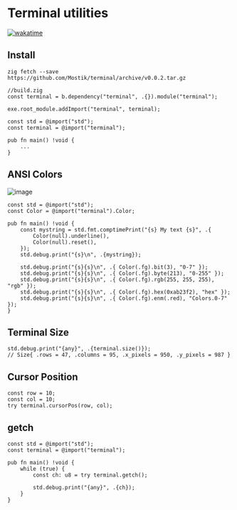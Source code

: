 # Terminal utilities
[![wakatime](https://wakatime.com/badge/user/c76fba5a-9e0d-4336-98f1-75633a3b8c09/project/018d8d57-b288-4728-8f2b-83edcd165172.svg)](https://wakatime.com/badge/user/c76fba5a-9e0d-4336-98f1-75633a3b8c09/project/018d8d57-b288-4728-8f2b-83edcd165172)

## Install
```
zig fetch --save https://github.com/Mostik/terminal/archive/v0.0.2.tar.gz
```
```zig
//build.zig
const terminal = b.dependency("terminal", .{}).module("terminal");

exe.root_module.addImport("terminal", terminal);

```
```zig
const std = @import("std");
const terminal = @import("terminal");

pub fn main() !void {
    ...
}
```
## ANSI Colors
![image](https://github.com/Mostik/terminal/assets/51542168/97cdda8c-390d-45a7-a5c4-eeea0233f4d4)
```zig
const std = @import("std");
const Color = @import("terminal").Color;

pub fn main() !void {
    const mystring = std.fmt.comptimePrint("{s} My text {s}", .{
        Color(null).underline(),
        Color(null).reset(),
    });
    std.debug.print("{s}\n", .{mystring});

    std.debug.print("{s}{s}\n", .{ Color(.fg).bit(3), "0-7" });
    std.debug.print("{s}{s}\n", .{ Color(.fg).byte(213), "0-255" });
    std.debug.print("{s}{s}\n", .{ Color(.fg).rgb(255, 255, 255), "rgb" });
    std.debug.print("{s}{s}\n", .{ Color(.fg).hex(0xab23f2), "hex" });
    std.debug.print("{s}{s}\n", .{ Color(.fg).enm(.red), "Colors.0-7" });
}
```
## Terminal Size
```zig
std.debug.print("{any}", .{terminal.size()});
// Size{ .rows = 47, .columns = 95, .x_pixels = 950, .y_pixels = 987 }
```

## Cursor Position
```zig
const row = 10;
const col = 10;
try terminal.cursorPos(row, col);

```
## getch
```zig
const std = @import("std");
const terminal = @import("terminal");

pub fn main() !void {
    while (true) {
        const ch: u8 = try terminal.getch();

        std.debug.print("{any}", .{ch});
    }
}
```
